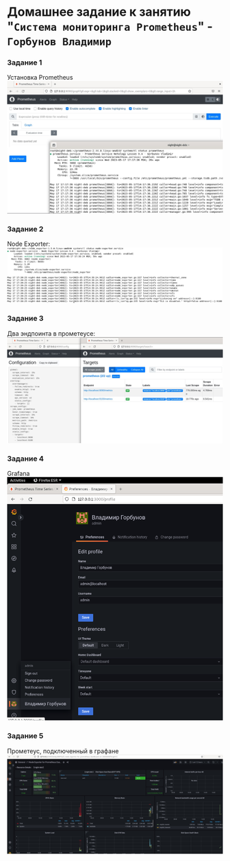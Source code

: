 # Домашнее задание к занятию "`Система мониторинга Prometheus`" - `Горбунов Владимир`



### Задание 1

Установка Prometheus <br>
![Название скриншота](https://github.com/Night-N/9-4-prometheus/blob/main/9-4-1.jpg)

### Задание 2
Node Exporter: <br>
![Название скриншота](https://github.com/Night-N/9-4-prometheus/blob/main/9-4-2.jpg)

### Задание 3
Два эндпоинта в прометеусе: <br>
![Название скриншота](https://github.com/Night-N/9-4-prometheus/blob/main/9-4-3.jpg)

### Задание 4
Grafana <br>
![Название скриншота](https://github.com/Night-N/9-4-prometheus/blob/main/9-4-4.png)

### Задание 5
Прометеус, подключенный в графане <br>
![Название скриншота](https://github.com/Night-N/9-4-prometheus/blob/main/9-4-5.jpg)
